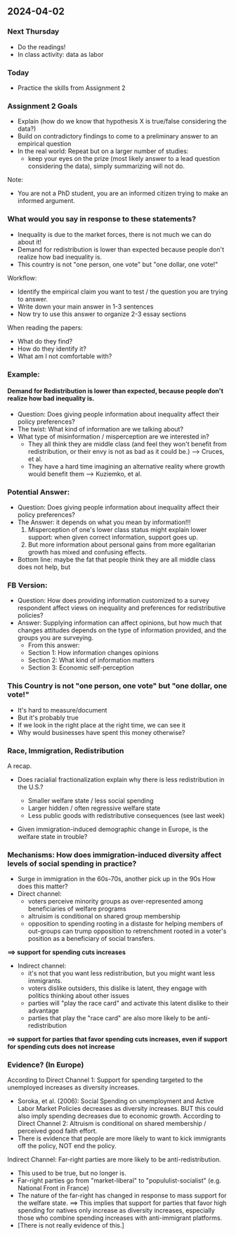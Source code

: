 ## 2024-04-02

### Next Thursday
- Do the readings!
- In class activity: data as labor

### Today
- Practice the skills from Assignment 2

### Assignment 2 Goals
- Explain (how do we know that hypothesis X is true/false considering the data?)
- Build on contradictory findings to come to a preliminary answer to an empirical question
- In the real world: Repeat but on a larger number of studies:
    - keep your eyes on the prize (most likely answer to a lead question considering the data), simply summarizing will not do.

Note:
- You are not a PhD student, you are an informed citizen trying to make an informed argument.

### What would you say in response to these statements?
- Inequality is due to the market forces, there is not much we can do about it!
- Demand for redistribution is lower than expected because people don't realize how bad inequality is.
- This country is not "one person, one vote" but "one dollar, one vote!"

Workflow:
- Identify the empirical claim you want to test / the question you are trying to answer.
- Write down your main answer in 1-3 sentences
- Now try to use this answer to organize 2-3 essay sections

When reading the papers:
- What do they find?
- How do they identify it?
- What am I not comfortable with?

### Example:
#### Demand for Redistribution is lower than expected, because people don't realize how bad inequality is.
- Question: Does giving people information about inequality affect their policy preferences?
- The twist: What kind of information are we talking about?
- What type of misinformation / misperception are we interested in?
    - They all think they are middle class (and feel they won't benefit from redistribution, or their envy is not as bad as it could be.) --> Cruces, et al.
    - They have a hard time imagining an alternative reality where growth would benefit them --> Kuziemko, et al.

### Potential Answer:
- Question: Does giving people information about inequality affect their policy preferences?
- The Answer: it depends on what you mean by information!!!
    1. Misperception of one's lower class status might explain lower support: when given correct information, support goes up.
    2. But more information about personal gains from more egalitarian growth has mixed and confusing effects.
- Bottom line: maybe the fat that people think they are all middle class does not help, but

### FB Version:
- Question: How does providing information customized to a survey respondent affect views on inequality and preferences for redistributive policies?
- Answer: Supplying information can affect opinions, but how much that changes attitudes depends on the type of information provided, and the groups you are surveying.
    - From this answer:
    - Section 1: How information changes opinions
    - Section 2: What kind of information matters
    - Section 3: Economic self-perception

### This Country is not "one person, one vote" but "one dollar, one vote!"
- It's hard to measure/document
- But it's probably true
- If we look in the right place at the right time, we can see it
- Why would businesses have spent this money otherwise?

### Race, Immigration, Redistribution
A recap.

- Does racialial fractionalization explain why there is less redistribution in the U.S.?
    - Smaller welfare state / less social spending
    - Larger hidden / often regressive welfare state
    - Less public goods with redistributive consequences (see last week)

- Given immigration-induced demographic change in Europe, is the welfare state in trouble?
    
### Mechanisms: How does immigration-induced diversity affect levels of social spending in practice?
- Surge in immigration in the 60s-70s, another pick up in the 90s
How does this matter?
- Direct channel:
    - voters perceive minority groups as over-represented among beneficiaries of welfare programs
    - altruisim is conditional on shared group membership
    - opposition to spending rooting in a distaste for helping members of out-groups can trump opposition to retrenchment rooted in a voter's position as a beneficiary of social transfers.

**==> support for spending cuts increases**

- Indirect channel:
    - it's not that you want less redistribution, but you might want less immigrants.
    - voters dislike outsiders, this dislike is latent, they engage with politics thinking about other issues
    - parties will "play the race card" and activate this latent dislike to their advantage
    - parties that play the "race card" are also more likely to be anti-redistribution

**==> support for parties that favor spending cuts increases, even if support for spending cuts does not increase**

### Evidence? (In Europe)
According to Direct Channel 1: Support for spending targeted to the unemployed increases as diversity increases.
- Soroka, et al. (2006): Social Spending on unemployment and Active Labor Market Policies decreases as diversity increases. BUT this could also imply spending decreases due to economic growth.
According to Direct Channel 2: Altruism is conditional on shared membership / perceived good faith effort.
- There is evidence that people are more likely to want to kick immigrants off the policy, NOT end the policy.

Indirect Channel: Far-right parties are more likely to be anti-redistribution.
- This used to be true, but no longer is.
- Far-right parties go from "market-liberal" to "popululist-socialist" (e.g. National Front in France)
- The nature of the far-right has changed in response to mass support for the welfare state.
==> This implies that support for parties that favor high spending for natives only increase as diversity increases, especially those who combine spending increases with anti-immigrant platforms.
- [There is not really evidence of this.]

